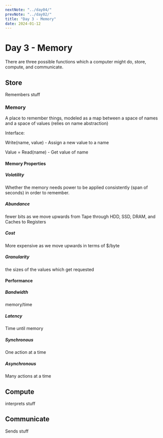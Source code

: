```yaml
---
nextNote: "../day04/"
prevNote: "../day02/"
title: "Day 3 - Memory"
date: 2024-01-12
---
```


# Day 3 - Memory

There are three possible functions which a computer might do, store, compute, and communicate.

## Store

Remembers stuff

### Memory

A place to remember things, modeled as a map between a space of names and a space of values (relies on name abstraction)

Interface:

Write(name, value) - Assign a new value to a name

Value = Read(name) - Get value of name

#### Memory Properties

##### Volatility

Whether the memory needs power to be applied consistently (span of seconds) in order to remember.

##### Abundance

fewer bits as we move upwards from Tape through HDD, SSD, DRAM, and Caches to Registers

##### Cost

More expensive as we move upwards in terms of $/byte

##### Granularity

the sizes of the values which get requested

#### Performance

##### Bandwidth

memory/time

##### Latency

Time until memory

##### Synchronous

One action at a time

##### Asynchronous

Many actions at a time

## Compute

interprets stuff

## Communicate

Sends stuff
